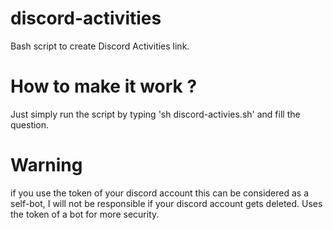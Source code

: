 # discord-activities
Bash script to create Discord Activities link.
# How to make it work ?
Just simply run the script by typing 'sh discord-activies.sh' and fill the question.
# Warning
if you use the token of your discord account this can be considered as a self-bot,
I will not be responsible if your discord account gets deleted.
Uses the token of a bot for more security.
